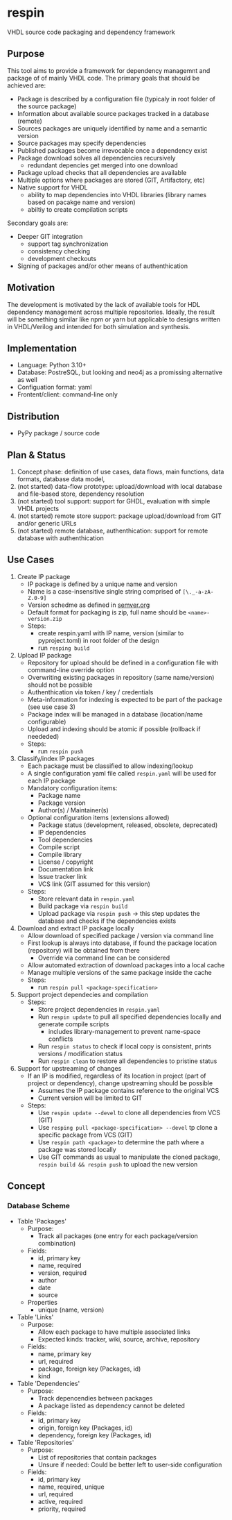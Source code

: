 # respin
VHDL source code packaging and dependency framework

## Purpose
This tool aims to provide a framework for dependency managemnt and package of of mainly VHDL code.
The primary goals that should be achieved are:
- Package is described by a configuration file (typicaly in root folder of the source package)
- Information about available source packages tracked in a database (remote)
- Sources packages are uniquely identified by name and a semantic version
- Source packages may specify dependencies
- Published packages become irrevocable once a dependency exist
- Package download solves all dependencies recursively
  - redundant depencies get merged into one download
- Package upload checks that all dependencies are available
- Multiple options where packages are stored (GIT, Artifactory, etc)
- Native support for VHDL
  - ability to map dependencies into VHDL libraries (library names based on pacakge name and version)
  - abiltiy to create compilation scripts

Secondary goals are:
- Deeper GIT integration
  - support tag synchronization
  - consistency checking
  - development checkouts
- Signing of packages and/or other means of authenthication

## Motivation
The development is motivated by the lack of available tools for HDL dependency management across multiple repositories.
Ideally, the result will be something similar like npm or yarn but applicable to designs written in VHDL/Verilog and
intended for both simulation and synthesis.

## Implementation
- Language: Python 3.10+
- Database: PostreSQL, but looking and neo4j as a promissing alternative as well
- Configuation format: yaml
- Frontent/client: command-line only

## Distribution
- PyPy package / source code

## Plan & Status
1. Concept phase: definition of use cases, data flows, main functions, data formats, database data model,
2. (not started) data-flow prototype: upload/download with local database and file-based store, dependency resolution
3. (not started) tool support: support for GHDL, evaluation with simple VHDL projects
4. (not started) remote store support: package upload/download from GIT and/or generic URLs
5. (not started) remote database, authenthication: support for remote database with authenthication

## Use Cases
1. Create IP package
   * IP package is defined by a unique name and version
   * Name is a case-insensitive single string comprised of `[\._-a-zA-Z.0-9]`
   * Version schedme as defined in [semver.org](https://semver.org/)
   * Default format for packaging is zip, full name should be `<name>-version.zip`
   * Steps:
     * create respin.yaml with IP name, version (similar to pyproject.toml) in root folder of the design
     * run `resping build`
2. Upload IP package
   * Repository for upload should be defined in a configuration file with command-line override option
   * Overwriting existing packages in repository (same name/version) should not be possible
   * Authenthication via token / key / credentials
   * Meta-information for indexing is expected to be part of the package (see use case 3)
   * Package index will be managed in a database (location/name configurable)
   * Upload and indexing should be atomic if possible (rollback if neededed)
   * Steps:
     * run `respin push`
3. Classify/index IP packages
   * Each package must be classified to allow indexing/lookup
   * A single configuration yaml file called `respin.yaml` will be used for each IP package
   * Mandatory configuration items:
     * Package name
     * Package version
     * Author(s) / Maintainer(s)
   * Optional configuration items (extensions allowed)
     * Package status (development, released, obsolete, deprecated)
     * IP dependencies
     * Tool dependencies
     * Compile script
     * Compile library
     * License / copyright
     * Documentation link
     * Issue tracker link
     * VCS link (GIT assumed for this version)
   * Steps:
     * Store relevant data in `respin.yaml`
     * Build package via `respin build`
     * Upload package via `respin push` -> this step updates the database and checks if the dependencies exists
4. Download and extract IP package locally
   * Allow download of specified package / version via command line
   * First lookup is always into database, if found the package location (repository) will be obtained from there
       * Override via command line can be considered
   * Allow automated extraction of download packages into a local cache
   * Manage multiple versions of the same package inside the cache
   * Steps:
     * run `respin pull <package-specification>`
5. Support project dependecies and compilation
    * Steps:
      * Store project dependencies in `respin.yaml`
      * Run `respin update` to pull all specified dependencies locally and generate compile scripts
        * includes library-management to prevent name-space conflicts
      * Run `respin status` to check if local copy is consistent, prints versions / modification status
      * Run `respin clean` to restore all dependencies to pristine status
6. Support for upstreaming of changes
   * If an IP is modified, regardless of its location in project (part of project or dependency), change upstreaming should be possible
       * Assumes the IP package contains reference to the original VCS
       * Current version will be limited to GIT
   * Steps:
     * Use `respin update --devel` to clone all dependencies from VCS (GIT)
     * Use `resping pull <package-specification> --devel` tp clone a specific package from VCS (GIT)
     * Use `respin path <package>` to determine the path where a package was stored locally
     * Use GIT commands as usual to manipulate the cloned package, `respin build && respin push` to upload the new version

## Concept

### Database Scheme

* Table 'Packages'
  * Purpose:
    * Track all packages (one entry for each package/version combination)
  * Fields:
    * id, primary key
    * name, required
    * version, required
    * author
    * date
    * source
  * Properties
    * unique (name, version)
* Table 'Links'
  * Purpose:
    * Allow each package to have multiple associated links
    * Expected kinds: tracker, wiki, source, archive, repository
  * Fields:
    * name, primary key
    * url, required
    * package, foreign key (Packages, id)
    * kind
* Table 'Dependencies'
  * Purpose:
    * Track depencendies between packages
    * A package listed as dependency cannot be deleted
  * Fields:
    * id, primary key
    * origin, foreign key (Packages, id)
    * dependency, foreign key (Packages, id)
* Table 'Repositories'
  * Purpose:
    * List of repositories that contain packages
    * Unsure if needed: Could be better left to user-side configuration
  * Fields:
    * id, primary key
    * name, required, unique
    * url, required
    * active, required
    * priority, required
